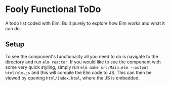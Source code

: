# Fooly Functional ToDo

A todo list coded with Elm. Built purely to explore how Elm works and what it can do.

## Setup

To see the component's functionality all you need to do is navigate to the directory and run ```elm reactor```. If you would like to see the component with some very quick styling, simply run ```elm make src/Main.elm --output html/elm.js``` and this will compile the Elm code to JS.  This can then be viewed by opening ```html/index.html```, where the JS is embedded.
